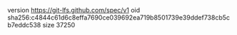 version https://git-lfs.github.com/spec/v1
oid sha256:c4844c61d6c8effa7690ce039692ea719b8501739e39ddef738cb5cb7eddc538
size 37250
